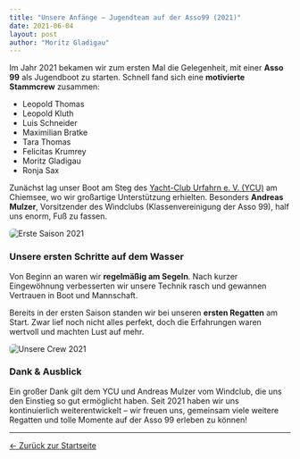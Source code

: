 ```yaml
---
title: "Unsere Anfänge – Jugendteam auf der Asso99 (2021)"
date: 2021-06-04
layout: post
author: "Moritz Gladigau"
---
```


Im Jahr 2021 bekamen wir zum ersten Mal die Gelegenheit, mit einer **Asso 99** als Jugendboot zu starten. Schnell fand sich eine **motivierte Stammcrew** zusammen:

- Leopold Thomas
- Leopold Kluth
- Luis Schneider
- Maximilian Bratke
- Tara Thomas
- Felicitas Krumrey
- Moritz Gladigau
- Ronja Sax

Zunächst lag unser Boot am Steg des [Yacht-Club Urfahrn e. V. (YCU)](https://www.ycu.de/) am Chiemsee, wo wir großartige Unterstützung erhielten. Besonders **Andreas Mulzer**, Vorsitzender des Windclubs (Klassenvereinigung der Asso 99), half uns enorm, Fuß zu fassen.

<img src="{{ '/assets/images/asso99-erste-saison-2021.jpg' | relative_url }}" alt="Erste Saison 2021" style="max-width:100%; border-radius:6px;" />

### Unsere ersten Schritte auf dem Wasser

Von Beginn an waren wir **regelmäßig am Segeln**. Nach kurzer Eingewöhnung verbesserten wir unsere Technik rasch und gewannen Vertrauen in Boot und Mannschaft.

Bereits in der ersten Saison standen wir bei unseren **ersten Regatten** am Start. Zwar lief noch nicht alles perfekt, doch die Erfahrungen waren wertvoll und machten Lust auf mehr.

<img src="{{ '/assets/images/asso99-crew-2021.jpg' | relative_url }}" alt="Unsere Crew 2021" style="max-width:100%; border-radius:6px;" />

### Dank & Ausblick

Ein großer Dank gilt dem YCU und Andreas Mulzer vom Windclub, die uns den Einstieg so gut ermöglicht haben. Seit 2021 haben wir uns kontinuierlich weiterentwickelt – wir freuen uns, gemeinsam viele weitere Regatten und tolle Momente auf der Asso 99 erleben zu können!

---

<p><a href="{{ '/' | relative_url }}">← Zurück zur Startseite</a></p>

